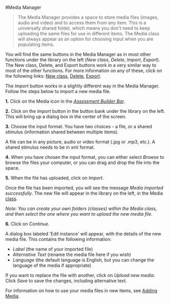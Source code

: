 <!--
created_at: 2016-12-15
authors:         
    - "Catherine Pease"
--> 

#Media Manager


>The Media Manager provides a space to store media files (images, audio and video) and to access them from any item. This is a universally shared folder, which means you don't need to keep uploading the same files for use in different items. The Media class will always appear as an option for choosing input when you are populating items.

You will find the same buttons in the Media Manager as in most other functions under the library on the left (*New class*, *Delete*, *Import*, *Export*). The New class, Delete, and Export buttons work in a very similar way to most of the other functions. For more information on any of these, click on the following links: [New class](../appendix/glossary.md#class), [Delete](../appendix/glossary.md#delete), [Export](../appendix/glossary.md#export).

The *Import* button works in a slightly different way in the Media Manager. Follow the steps below to import a new media file.

**1.**  Click on the Media icon in the *[Assessment Builder Bar](../appendix/glossary.md#assessment-builder-bar)*.

**2.** Click on the *Import* button in the button bank under the library on the left. This will bring up a dialog box in the center of the screen. 

**3.** Choose the input format. You have two choices - a file, or a shared stimulus (information shared between multiple items). 

A file can be in any picture, audio or video format (.jpg or .mp3, etc.). A shared stimulus needs to be in xml format. 

**4.** When you have chosen the input format, you can either select *Browse* to browse the files your computer, or you can drag and drop the file into the space. 

**5.** When the file has uploaded, click on *Import*.

Once the file has been imported, you will see the message *Media imported successfully*. The new file will appear in the library on the left, in the Media [class](../appendix/glossary.md#class). 

*Note: You can create your own folders (classes) within the Media class, and then select the one where you want to upload the new media file.* 

**6.**  Click on *Continue*.

A dialog box labeled 'Edit instance' will appear, with the details of the new media file. This contains the following information:

- *Label* (the name of your imported file)
- *Alternative Text* (rename the media file here if you wish)
- *Language* (the default language is English, but you can change the language of the media if appropriate)

If you want to replace the file with another, click on *Upload new media*. Click *Save* to save the changes, including alternative text.

For information on how to use your media files in new items, see [Adding Media](../items/adding-media.md).